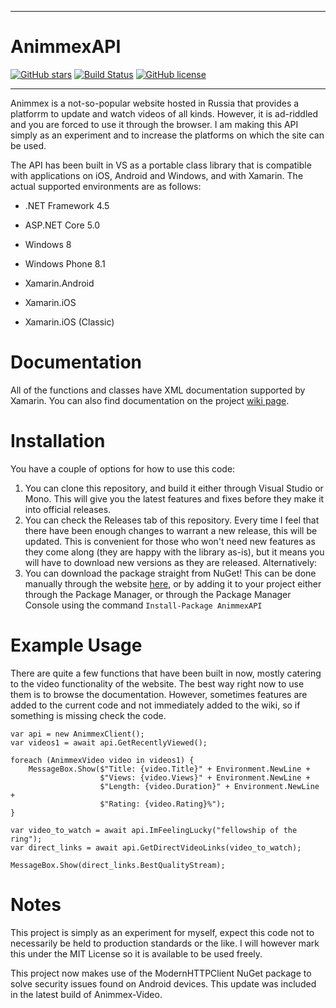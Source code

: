 -----

# AnimmexAPI

[![GitHub stars](https://img.shields.io/github/stars/kade-robertson/AnimmexAPI.svg)](https://github.com/kade-robertson/AnimmexAPI/stargazers) [![Build Status](https://travis-ci.org/kade-robertson/AnimmexAPI.svg?branch=master)](https://travis-ci.org/kade-robertson/AnimmexAPI/builds#) [![GitHub license](https://img.shields.io/badge/license-MIT-orange.svg)](https://raw.githubusercontent.com/kade-robertson/AnimmexAPI/master/LICENSE.md)

-----

Animmex is a not-so-popular website hosted in Russia that provides a platforrm
to update and watch videos of all kinds. However, it is ad-riddled and you are
forced to use it through the browser. I am making this API simply as an
experiment and to increase the platforms on which the site can be used.

The API has been built in VS as a portable class library that is compatible with
applications on iOS, Android and Windows, and with Xamarin. The actual supported
environments are as follows:

-   .NET Framework 4.5

-   ASP.NET Core 5.0

-   Windows 8

-   Windows Phone 8.1

-   Xamarin.Android

-   Xamarin.iOS

-   Xamarin.iOS (Classic)

Documentation
=============

All of the functions and classes have XML documentation supported by Xamarin.
You can also find documentation on the project [wiki page](https://github.com/kade-robertson/AnimmexAPI/wiki).

Installation
=============

You have a couple of options for how to use this code:

1. You can clone this repository, and build it either through Visual Studio or Mono. This will give you the latest features and fixes before they make it into official releases.
2. You can check the Releases tab of this repository. Every time I feel that there have been enough changes to warrant a new release, this will be updated. This is convenient for those who won't need new features as they come along (they are happy with the library as-is), but it means you will have to download new versions as they are released. Alternatively:
3. You can download the package straight from NuGet! This can be done manually through the website [here](https://www.nuget.org/packages/AnimmexAPI/), or by adding it to your project either through the Package Manager, or through the Package Manager Console using the command `Install-Package AnimmexAPI`

Example Usage
=============

There are quite a few functions that have been built in now, mostly catering to
the video functionality of the website. The best way right now to use them is to
browse the documentation. However, sometimes features are added to the current
code and not immediately added to the wiki, so if something is missing check the
code.

~~~~~~~~~~~~~~~~~~~~~~~~~~~~~~~~~~~~~~~~~~~~~~~~~~~~~~~~~~~~~~~~~~~~~~~~~~~~~~~~
var api = new AnimmexClient();
var videos1 = await api.GetRecentlyViewed();

foreach (AnimmexVideo video in videos1) {
    MessageBox.Show($"Title: {video.Title}" + Environment.NewLine +
                    $"Views: {video.Views}" + Environment.NewLine +
                    $"Length: {video.Duration}" + Environment.NewLine +
                    $"Rating: {video.Rating}%");
}

var video_to_watch = await api.ImFeelingLucky("fellowship of the ring");
var direct_links = await api.GetDirectVideoLinks(video_to_watch);

MessageBox.Show(direct_links.BestQualityStream);
~~~~~~~~~~~~~~~~~~~~~~~~~~~~~~~~~~~~~~~~~~~~~~~~~~~~~~~~~~~~~~~~~~~~~~~~~~~~~~~~

Notes
=====

This project is simply as an experiment for myself, expect this code not to
necessarily be held to production standards or the like. I will however mark
this under the MIT License so it is available to be used freely.

This project now makes use of the ModernHTTPClient NuGet package to solve security
issues found on Android devices. This update was included in the latest build of
Animmex-Video. 

